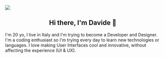 <img src="https://i.imgur.com/orKNBMK.png"/>

<main>
  <h2 align="center">Hi there, I'm Davide 👋</h2>
  <p>
    I'm 20 yo, I live in Italy and I'm trying to become a Developer and Designer. I'm a coding enthusiast so I'm trying every day to learn new technologies or languages. I love making User Interfaces cool and innovative, without affecting the experience (UI & UX). 
  </p>
</main>

<!--
**DavideGioia/davidegioia** is a ✨ _special_ ✨ repository because its `README.md` (this file) appears on your GitHub profile.

Here are some ideas to get you started:

- 🔭 I’m currently working on ...
- 🌱 I’m currently learning ...
- 👯 I’m looking to collaborate on ...
- 🤔 I’m looking for help with ...
- 💬 Ask me about ...
- 📫 How to reach me: ...
- 😄 Pronouns: ...
- ⚡ Fun fact: ...
-->
